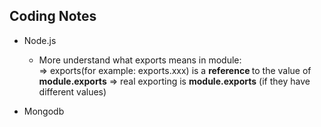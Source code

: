 Coding Notes
------
* Node.js
  * More understand what exports means in module:</br>
						=> exports(for example: exports.xxx) is a <b> reference </b> to the value of <b>module.exports</b>
      => real exporting is <b>module.exports</b> (if they have different values)


* Mongodb

